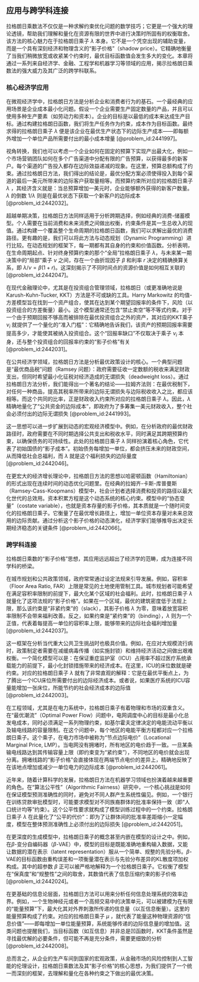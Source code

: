 ## 应用与跨学科连接

拉格朗日乘数法不仅仅是一种求解约束优化问题的数学技巧；它更是一个强大的理论透镜，帮助我们理解和量化在资源有限的世界中进行决策时所固有的权衡取舍。该方法的核心魅力在于拉格朗日乘子 $\lambda$ 本身。它不是一个凭空出现的辅助变量，而是一个具有深刻经济和物理含义的“影子价格”（shadow price）。它精确地衡量了当我们稍微放宽或收紧某个约束时，最优目标函数值会发生多大的变化。本章将通过一系列来自经济学、金融、工程学和机器学习等领域的应用，揭示拉格朗日乘数法的强大威力及其广泛的跨学科联系。

### 核心经济学应用

在微观经济学中，拉格朗日方法是分析企业和消费者行为的基石。一个最经典的应用场景是企业成本最小化问题。假设一个企业需要生产固定数量的产品，并且可以使用多种生产要素（如劳动力和资本）。企业的目标是以最低的成本来达成生产目标。通过构建拉格朗日函数，我们将生产任务作为约束，成本作为目标函数。最终求得的拉格朗日乘子 $\lambda$ 便是该企业在最优生产状态下的边际生产成本——即每额外增加一个单位产品所需要付出的最小成本增量 [@problem_id:2441997]。

视角转换，我们也可以考虑一个企业如何在固定的预算下实现产出最大化，例如一个市场营销团队如何在多个广告渠道中分配有限的广告预算，以获得最多的新客户。每个渠道的广告投入都存在边际效益递减的现象。在这里，预算总额构成了约束。通过拉格朗日方法，我们得出的结论是，最优分配方案必须使得投入到每个渠道的最后一美元所带来的边际客户获取量相等。而预算约束所对应的拉格朗日乘子 $\lambda$ ，其经济含义就是：当总预算增加一美元时，企业能够额外获得的新客户数量。$\lambda$ 的倒数 $1/\lambda$ 则是在最优状态下获取一个新客户的边际成本 [@problem_id:2442032]。

超越单期决策，拉格朗日方法同样适用于分析跨期选择，例如经典的消费-储蓄模型。个人需要在当前消费和未来消费之间做出权衡，约束条件是其一生总收入的现值。通过构建一个覆盖整个生命周期的拉格朗日函数，我们可以求解出最优的消费路径。更有趣的是，我们可以将此方法与动态规划（Dynamic Programming）进行比较。在动态规划的框架下，每一期都有其自身的约束和价值函数。分析表明，在生命周期起点、针对终身预算约束的那个“全局”拉格朗日乘子 $\lambda$，与未来某一期决策中的“局部”乘子 $\nu$ 之间，存在一个由折现因子 $\beta$ 和利率 $r$ 决定的精确换算关系，即 $\lambda/\nu = \beta(1+r)$。这深刻揭示了不同时间点的资源价值是如何相互关联的 [@problem_id:2442047]。

在现代金融理论中，尤其是在投资组合管理领域，拉格朗日（或更准确地说是Karush-Kuhn-Tucker, KKT）方法是不可或缺的工具。Harry Markowitz 的均值-方差模型旨在找到一个资产组合，使其在达到某个期望回报率的条件下，风险（以投资组合的方差衡量）最小。这个模型通常还包含“禁止卖空”等不等式约束。对于一个由于预期回报不够高而被排除在最优投资组合之外的资产，其对应的KKT乘子 $\nu_i$ 就提供了一个量化的“准入门槛”：它精确地告诉我们，该资产的预期回报率需要提高多少，才能使其被纳入投资组合。这个“回报率缺口”不仅取决于乘子 $\nu_i$ 本身，还与整个投资组合的回报率约束的“影子价格”有关 [@problem_id:2442031]。

在公共经济学领域，拉格朗日方法是分析最优政策设计的核心。一个典型问题是“最优商品税”问题（Ramsey 问题）：政府需要征收一定数额的税收来满足财政支出，但同时希望最小化征税对经济造成的无谓损失（deadweight loss）。通过拉格朗日方法分析，我们能得出一个著名的结论——拉姆齐法则：在最优税制下，对任何一种商品，提高其税率所带来的边际无谓损失与边际税收收入之比，都应该相等。而这个共同的比率，正是财政收入约束所对应的拉格朗日乘子 $\lambda$。因此，$\lambda$ 精确地量化了“公共资金的边际成本”，即政府为了多筹集一美元财政收入，整个社会必须付出的边际无谓损失 [@problem_id:2441993]。

这一思想可以进一步扩展到动态的宏观经济模型中。例如，在分析政府的最优财政路径时，政府需要在不同时期选择公共支出和税收水平，同时满足其跨期预算约束，以确保债务的可持续性。此处的拉格朗日乘子 $\lambda$ 同样扮演着核心角色，它代表了初始国债的“影子成本”。初始债务每增加一单位，都会挤压未来的财政空间，从而降低社会总福利，而 $\lambda$ 就是这个福利损失的边际量度 [@problem_id:2442046]。

在更宏大的经济增长理论中，拉格朗日方法的思想以哈密顿函数（Hamiltonian）的形式出现在连续时间的动态优化问题里。在经典的拉姆齐-卡斯-库普曼斯（Ramsey-Cass-Koopmans）模型中，社会计划者选择消费和投资的路径以最大化世代的总效用。资本积累方程是这个动态系统的核心约束。模型中的“协态变量”（costate variable），也就是资本存量的影子价格，其本质就是一个随时间变化的拉格朗日乘子。它衡量了在最优增长路径上，增加一单位资本存量对未来总效用的边际贡献。通过分析这个影子价格的动态演化，经济学家们能够推导出决定长期经济稳态的关键条件 [@problem_id:2442066]。

### 跨学科连接

拉格朗日乘数的“影子价格”思想，其应用远远超出了经济学的范畴，成为连接不同学科的桥梁。

在城市规划和公共政策领域，政府常常通过设定法规来引导发展。例如，容积率（Floor Area Ratio, FAR）上限是常见的土地使用管制工具。城市规划者可能希望在满足容积率限制的前提下，最大化某个区域的社会福利。此时，拉格朗日乘子 $\lambda$ 就量化了这项法规的“影子价格”。如果在一个区域，最优的建筑密度低于法规上限，那么该约束是“非紧约束”的（slack），其影子价格 $\lambda$ 为零，意味着放宽容积率限制不会带来福利改善。反之，如果约束是“紧约束”的（binding），$\lambda$ 则为一个正值，代表着每提高一单位的容积率上限，能够带来的边际社会福利增加量 [@problem_id:2442037]。

这一框架在分析当代重大公共卫生挑战时也极具价值。例如，在应对大规模流行病时，政策制定者需要在减缓病毒传播（如实施封锁）和维持经济活动之间做出艰难权衡。一个简化模型可以是：在保证重症监护室（ICU）占用率不超过医疗系统承载能力的前提下，最小化封锁措施带来的经济成本。在这里，ICU的床位数就是硬约束。对应的拉格朗日乘子 $\lambda$ 就有了非常直观的解释：它是在最优平衡点上，为了腾出一个ICU床位所需要付出的边际经济成本。或者说，如果医疗系统的ICU容量能增加一张床位，所能节约的社会经济成本的边际值 [@problem_id:2442003]。

在工程领域，尤其是在电力系统中，拉格朗日乘子有着物理和市场的双重含义。在“最优潮流”（Optimal Power Flow）问题中，电网调度中心的目标是最小化总发电成本，同时必须满足一系列物理约束，如基尔霍夫定律决定的电能流动平衡以及输电线路的容量限制。在这个问题中，每个地区的电能平衡方程都对应一个拉格朗日乘子。这个乘子，在电力市场中被称为“节点边际电价”（Locational Marginal Price, LMP）。当电网没有拥堵时，所有地区的电价趋于一致。一旦某条输电线路达到其传输容量上限（即约束变为“紧约束”），不同地区的电价就会出现分离。拥堵线路的“影子价格”会直接体现在两端节点电价的差异上，精确地反映了在该地点增加或减少一单位电力的边际成本 [@problem_id:2442061]。

近年来，随着计算科学的发展，拉格朗日方法在机器学习领域也扮演着越来越重要的角色。在“算法公平性”（Algorithmic Fairness）研究中，一个核心挑战是如何在保证模型预测准确性的同时，避免对不同人群产生系统性偏见。例如，一个银行在训练贷款审批模型时，可能要求模型对不同族裔群体的批准率保持一致（即“人口统计均等”约束）。这个公平性要求就构成了模型训练过程中的一个约束。拉格朗日乘子 $\lambda$ 在此量化了“公平的代价”：即为了让群体间的批准率差距缩小一定幅度，模型在整体预测准确性上必须付出的边际损失 [@problem_id:2442051]。

在更深度的生成模型中，拉格朗日乘子的概念甚至内嵌在模型的设计之中。例如，在$\beta$-变分自编码器（$\beta$-VAE）中，模型的目标是既能准确地重构输入数据，又能让数据的潜在表示（latent representation）服从一个简单、规整的先验分布。$\beta$-VAE的目标函数由重构误差和一项衡量潜在表示与先验分布差异的KL散度项加权构成。其中的超参数 $\beta$ 正可以被严格地解释为一个拉格朗日乘子。它权衡了模型在“保真度”和“规整性”之间的取舍，其数值代表了信息压缩约束的影子价格 [@problem_id:2442024]。

在更基础的信息论层面，拉格朗日方法可以用来分析任何信息处理系统的效率边界。例如，一个生物神经元或者一个高频交易中的决策单元，可以被建模为在有限的“能量预算”下，最大化其对外界刺激所传递的信息量（以互信息衡量）。这里的能量预算构成了约束。对应的拉格朗日乘子 $\mu$ ，就代表了能量这种物理资源的“信息价值”——即每增加一单位能量预算，系统能够传递的边际信息量的增加值。这类问题也提醒我们，当目标函数（如互信息）并非总是凹函数时，KKT条件虽然是寻找最优解的必要条件，但可能不再是充分条件，需要更细致的分析 [@problem_id:2442008]。

总而言之，从企业的生产车间到国家的宏观政策，从金融市场的风险控制到人工智能的伦理设计，拉格朗日乘数法及其“影子价格”的核心思想，为我们提供了一个统一而深刻的框架，去理解和量化在各种约束之下做出的最优决策。
